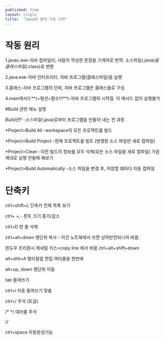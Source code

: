 ```yaml
---
published: true
layout: single
title:  "Java의 정석 기초 시작"
---
```


# 작동 원리

1.javac.exe-자바 컴파일러, 사람이 작성한 문장을 기계어로 번역. 소스파일(*.java)을 클래스파일(*.class)로 변환

2.java.exe-자바 인터프리터. 자바 프로그램(클래스파일)을 실행

3.클래스-자바 프로그램의 단위, 자바 프로그램은 클래스들로 구성.

4.main매서드**(=펑션=함수!!!**)-자바 프로그램의 시작점. 이 메서드 없이 실행불가

#Build 관련 메뉴 설명

*Build란?
-소스파일(*.java)로부터 프로그램을 만들어 내는 전 과정

*Project>Build All
-workspace의 모든 프로젝트를 빌드

*Project>Build Project
-현재 프로젝트를 빌트 (변경된 소스 파일만 새로 컴파일)

*Project>Clean
-이전 빌드의 정보를 모두 삭제(모든 소스 파일을 새로 컴파일)
가끔 제대로 실행 안될때 해보기

*Project>Build Automatically
-소스 파일을 변경 후, 저장할 떄마다 자동 컴파일

# 단축키
ctrl+shift+L 단축키 전체 목록 보기

ctrl+ +,- 폰트 크기 증가/감소

ctrl+D 한 줄 삭제

ctrl+alt+down 행단위 복사 - 이건 노트북에서 쓰면 상하반전되니까 바꿈. 

윈도우 프리퀀시 제네럴 키스>copy line 에서 바꿈 ctrl+alt+shift+down

alt+shit+A 멀티컬럼 편집 여러줄을 한번에

alt+up, down 행단위 이동

tab 들여쓰기 

ctrl+i 자동 들여쓰기 맞춤

ctrl+/ 주석 (토글)

/*    */ 여러줄 주석

//

ctrl+space 자동완성기능